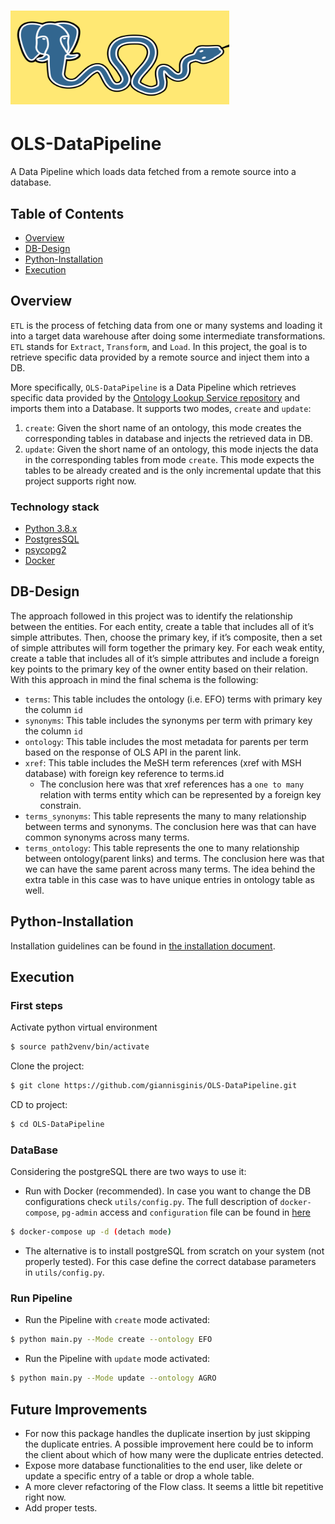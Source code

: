 # <img src="documents/icons/python_postgres.png" width="350" height="150"/>&nbsp;&nbsp;&nbsp;
# OLS-DataPipeline

A Data Pipeline which loads data fetched from a remote source into a database.


## Table of Contents

* [Overview](#overview)
* [DB-Design](#db-design)
* [Python-Installation](#python-installation)
* [Execution](#execution)

Overview
---------
`ETL` is the process of fetching data from one or many systems and loading it into a target data warehouse after doing some intermediate transformations.
`ETL` stands for `Extract`, `Transform`, and `Load`. In this project, the goal is to retrieve specific data provided by a remote source and inject them into a DB.

More specifically, `OLS-DataPipeline` is a Data Pipeline which retrieves specific data provided by the [Ontology Lookup Service repository](https://www.ebi.ac.uk/ols/index)
and imports them into a Database. It supports two modes, `create` and `update`:

1. `create`: Given the short name of an ontology, this mode creates the corresponding tables in database and injects the retrieved data in DB.
2. `update`: Given the short name of an ontology, this mode injects the data in the corresponding tables from mode `create`.
This mode expects the tables to be already created and is the only incremental update that this project supports right now.

### Technology stack

* [Python 3.8.x](https://www.python.org/)
* [PostgresSQL](https://www.postgresql.org/)
* [psycopg2](https://www.psycopg.org/)
* [Docker](https://www.docker.com/)

## DB-Design

The approach followed in this project was to identify the relationship between the entities. For each entity, create a table that includes all of it’s simple attributes. Then, choose the primary key, if it’s composite, then a set of simple attributes will form together the primary key.
For each weak entity, create a table that includes all of it’s simple attributes and include a foreign key points to the primary key of the owner entity based on their relation.
With this approach in mind the final schema is the following:

* `terms`: This table includes the ontology (i.e. EFO) terms with primary key the column `id`
* `synonyms`: This table includes the synonyms per term with primary key the column `id`
* `ontology`: This table includes the most metadata for parents per term based on the response of OLS API in the parent link.
* `xref`: This table includes the MeSH term references (xref with MSH database) with foreign key reference to terms.id
  * The conclusion here was that xref references has a `one to many` relation with terms entity which can be represented by a foreign key constrain.
* `terms_synonyms`: This table represents the many to many relationship between terms and synonyms. The conclusion here was that can have common synonyms across many terms.
* `terms_ontology`: This table represents the one to many relationship between ontology(parent links) and terms. The conclusion here was that we can have the same parent across many terms.
The idea behind the extra table in this case was to have unique entries in ontology table as well.
## Python-Installation

Installation guidelines can be found in [the installation document](documents/installation.md).

## Execution

### First steps
Activate python virtual environment
```bash
$ source path2venv/bin/activate
```
Clone the project:
```bash
$ git clone https://github.com/giannisginis/OLS-DataPipeline.git
```
CD to project:
```bash
$ cd OLS-DataPipeline
```
### DataBase
Considering the postgreSQL there are two ways to use it:
* Run with Docker (recommended). In case you want to change the DB configurations check `utils/config.py`.
The full description of `docker-compose`, `pg-admin` access and `configuration` file can be found in [here](documents/docker-postgresql.md)

```Bash
$ docker-compose up -d (detach mode)
```
* The alternative is to install postgreSQL from scratch on your system (not properly tested). For this case define the correct database parameters in `utils/config.py`.
### Run Pipeline
* Run the Pipeline with `create` mode activated:
```bash
$ python main.py --Mode create --ontology EFO
```
* Run the Pipeline with `update` mode activated:
```bash
$ python main.py --Mode update --ontology AGRO
```

## Future Improvements
* For now this package handles the duplicate insertion by just skipping the duplicate entries. A possible
improvement here could be to inform the client about which of how many were the duplicate entries detected.
* Expose more database functionalities to the end user, like delete or update a specific entry of a table or
drop a whole table.
* A more clever refactoring of the Flow class. It seems a little bit repetitive right now.
* Add proper tests.
